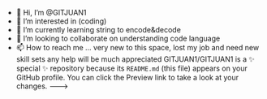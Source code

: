 - 👋 Hi, I’m @GITJUAN1
- 👀 I’m interested in (coding)
- 🌱 I’m currently learning string to encode&decode
- 💞️ I’m looking to collaborate on understanding code language
- 📫 How to reach me ...
very new to this space, lost my job and need new skill sets
any help will be much appreciated 
GITJUAN1/GITJUAN1 is a ✨ special ✨ repository because its `README.md` (this file) appears on your GitHub profile.
You can click the Preview link to take a look at your changes.
--->
